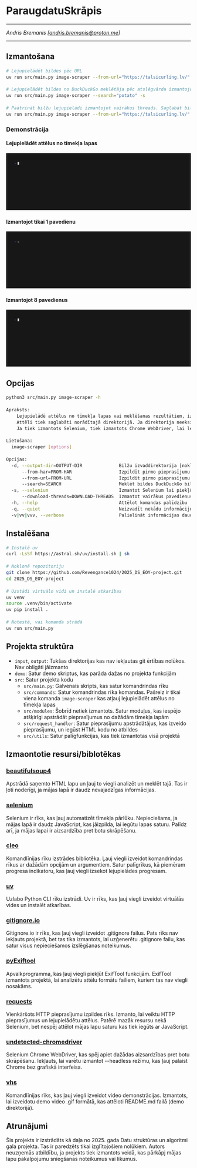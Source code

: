# ParaugdatuSkrāpis

---

_Andris Bremanis [[andris.bremanis@proton.me](andris.bremanis@proton.me)]_

---

## Izmantošana

```bash
# Lejupielādēt bildes pēc URL
uv run src/main.py image-scraper --from-url="https://talsicurling.lv/"

# Lejupielādēt bildes no DuckDuckGo meklētāja pēc atslēgvārda izmantojot Selenium
uv run src/main.py image-scraper --search="potato" -s

# Paātrināt bilžu lejupielādi izmantojot vairākus threads. Saglabāt bilžu failus /tmp/images direktorijā
uv run src/main.py image-scraper --from-url="https://talsicurling.lv/" --download-threads=16 --output-dir="/tmp/images"
```

### Demonstrācija

#### Lejupielādēt attēlus no tīmekļa lapas

![Demo](demo/demo.gif)

#### Izmantojot tikai 1 pavedienu
![1 pavediena veiktspēja](demo/threads-1.gif)

#### Izmantojot 8 pavedienus
![8 pavedienu veiktspēja](demo/threads-8.gif)

## Opcijas

```bash
python3 src/main.py image-scraper -h

Apraksts:
    Lejupielādē attēlus no tīmekļa lapas vai meklēšanas rezultātiem, izmantojot DuckDuckGo.
    Attēli tiek saglabāti norādītajā direktorijā. Ja direktorija neeksistē, tā tiks izveidota.
    Ja tiek izmantots Selenium, tiek izmantots Chrome WebDriver, lai lejupielādētu attēlus.

Lietošana:
  image-scraper [options]

Opcijas:
  -d, --output-dir=OUTPUT-DIR              Bilžu izvaddirektorija [noklusējums: "output/scraped_images"]
      --from-har=FROM-HAR                  Izpildīt pirmo pieprasījumu izmantojot HAR failu [noklusējums: false]
      --from-url=FROM-URL                  Izpildīt pirmo pieprasījumu izmantojot URL [noklusējums: false]
      --search=SEARCH                      Meklēt bildes DuckDuckGo bilžu meklētājā pēc atslēgas vārda [noklusējums: false]
  -s, --selenium                           Izmantot Selenium lai piekļūtu mājas lapai. Izdevīgi, ja nepieciešams JS lai ielādētu saturu
      --download-threads=DOWNLOAD-THREADS  Izmantot vairākus pavedienus paralēlai bilžu lejupielādei [noklusējums: 8]
  -h, --help                               Attēlot komandas palīdzību
  -q, --quiet                              Neizvadīt nekādu informāciju
  -v|vv|vvv, --verbose                     Palielināt informācijas daudzumu: 1 standarta dauzums, 2 vairāk informācijas un 3 problēmu meklēšanai
```

## Instalēšana

```bash
# Instalē uv
curl -LsSf https://astral.sh/uv/install.sh | sh

# Noklonē repozitoriju
git clone https://github.com/Revengance1024/2025_DS_EOY-project.git
cd 2025_DS_EOY-project

# Uzstādi virtuālo vidi un instalē atkarības
uv venv
source .venv/bin/activate
uv pip install .

# Notestē, vai komanda strādā
uv run src/main.py
```

## Projekta struktūra

- `input`, `output`: Tukšas direktorijas kas nav iekļautas git ērtības nolūkos. Nav obligāti jāizmanto
- `demo`: Satur demo skriptus, kas parāda dažas no projekta funkcijām
- `src`: Satur projekta kodu
  - `src/main.py`: Galvenais skripts, kas satur komandrindas rīku
  - `src/commands`: Satur komandrindas rīka komandas. Pašreiz ir tikai viena komanda `image-scraper` kas atļauj 
lejupielādēt attēlus no tīmekļa lapas
  - `src/modules`: Šobrīd netiek izmantots. Satur moduļus, kas iespējo atšķirīgi apstrādāt pieprasījumus no dažādām
tīmekļa lapām
  - `src/request_handler`: Satur pieprasījumu apstrādātājus, kas izveido pieprasījumu, un iegūst HTML kodu no atbildes
  - `src/utils`: Satur palīgfunkcijas, kas tiek izmantotas visā projektā


## Izmaontotie resursi/biblotēkas

### [beautifulsoup4](https://pypi.org/project/beautifulsoup4/)

Apstrādā saņemto HTML lapu un ļauj to viegli analizēt un meklēt tajā. Tas ir ļoti noderīgi, ja mājas lapā ir
daudz nevajadzīgas informācijas.

### [selenium](https://pypi.org/project/selenium/)

Selenium ir rīks, kas ļauj automatizēt tīmekļa pārlūku. Nepieciešams, ja mājas lapā ir daudz JavaScript, kas jāizpilda,
lai iegūtu lapas saturu. Palīdz arī, ja mājas lapai ir aizsardzība pret botu skrāpēšanu.

### [cleo](https://pypi.org/project/cleo/)

Komandlīnijas rīku izstrādes bibliotēka. Ļauj viegli izveidot komandrindas rīkus ar dažādām opcijām un argumentiem.
Satur palīgrīkus, kā piemēram progresa indikatoru, kas ļauj viegli izsekot lejupielādes progresam.

### [uv](https://github.com/astral-sh/uv)

Uzlabo Python CLI rīku izstrādi. Uv ir rīks, kas ļauj viegli izveidot virtuālās vides un instalēt atkarības.

### [gitignore.io](https://www.toptal.com/developers/gitignore/)

Gitignore.io ir rīks, kas ļauj viegli izveidot .gitignore failus. Pats rīks nav iekļauts projektā, bet tas tika
izmantots, lai uzģenerētu .gitignore failu, kas satur visus nepieciešamos izslēgšanas noteikumus.

### [pyExiftool](https://pypi.org/project/PyExifTool/)

Apvalkprogramma, kas ļauj viegli piekļūt ExifTool funkcijām. ExifTool izmantots projektā, lai analizētu attēlu
formātu failiem, kuriem tas nav viegli nosakāms.

### [requests](https://pypi.org/project/requests/)

Vienkāršots HTTP pieprasījumu izpildes rīks. Izmanto, lai veiktu HTTP pieprasījumus un lejupielādētu attēlus.
Patērē mazāk resursu nekā Selenium, bet nespēj attēlot mājas lapu saturu kas tiek iegūts ar JavaScript.

### [undetected-chromedriver](https://pypi.org/project/undetected-chromedriver/)

Selenium Chrome WebDriver, kas spēj apiet dažādas aizsardzības pret botu skrāpēšanu. Iekļauts, lai
varētu izmantot --headless režīmu, kas ļauj palaist Chrome bez grafiskā interfeisa.

### [vhs](https://github.com/charmbracelet/vhs)

Komandlīnijas rīks, kas ļauj viegli izveidot video demonstrācijas. Izmantots, lai izveidotu demo video
.gif formātā, kas attēloti README.md failā (demo direktorijā).


## Atrunājumi

Šis projekts ir izstrādāts kā daļa no 2025. gada Datu struktūras un algoritmi gala projekta. Tas ir paredzēts tikai
izglītojošiem nolūkiem. Autors neuzņemās atbildību, ja projekts tiek izmantots veidā, kas pārkāpj
mājas lapu pakalpojumu sniegšanas noteikumus vai likumus.
